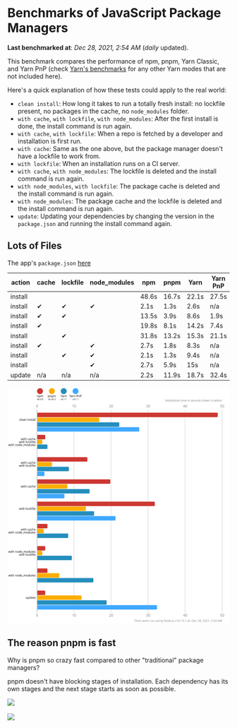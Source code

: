 # Benchmarks of JavaScript Package Managers

**Last benchmarked at**: _Dec 28, 2021, 2:54 AM_ (_daily_ updated).

This benchmark compares the performance of npm, pnpm, Yarn Classic, and Yarn PnP (check [Yarn's benchmarks](https://yarnpkg.com/benchmarks) for any other Yarn modes that are not included here).

Here's a quick explanation of how these tests could apply to the real world:

- `clean install`: How long it takes to run a totally fresh install: no lockfile present, no packages in the cache, no `node_modules` folder.
- `with cache`, `with lockfile`, `with node_modules`: After the first install is done, the install command is run again.
- `with cache`, `with lockfile`: When a repo is fetched by a developer and installation is first run.
- `with cache`: Same as the one above, but the package manager doesn't have a lockfile to work from.
- `with lockfile`: When an installation runs on a CI server.
- `with cache`, `with node_modules`: The lockfile is deleted and the install command is run again.
- `with node_modules`, `with lockfile`: The package cache is deleted and the install command is run again.
- `with node_modules`: The package cache and the lockfile is deleted and the install command is run again.
- `update`: Updating your dependencies by changing the version in the `package.json` and running the install command again.

## Lots of Files

The app's `package.json` [here](https://github.com/pnpm/pnpm.github.io/blob/main/benchmarks/fixtures/alotta-files/package.json)

| action  | cache | lockfile | node_modules| npm | pnpm | Yarn | Yarn PnP |
| ---     | ---   | ---      | ---         | --- | ---  | ---  | ---      |
| install |       |          |             | 48.6s | 16.7s | 22.1s | 27.5s |
| install | ✔     | ✔        | ✔           | 2.1s | 1.3s | 2.6s | n/a |
| install | ✔     | ✔        |             | 13.5s | 3.9s | 8.6s | 1.9s |
| install | ✔     |          |             | 19.8s | 8.1s | 14.2s | 7.4s |
| install |       | ✔        |             | 31.8s | 13.2s | 15.3s | 21.1s |
| install | ✔     |          | ✔           | 2.7s | 1.8s | 8.3s | n/a |
| install |       | ✔        | ✔           | 2.1s | 1.3s | 9.4s | n/a |
| install |       |          | ✔           | 2.7s | 5.9s | 15s | n/a |
| update  | n/a | n/a | n/a | 2.2s | 11.9s | 18.7s | 32.4s |

![Graph of the alotta-files results](../../static/img/benchmarks/alotta-files.svg)

## The reason pnpm is fast

Why is pnpm so crazy fast compared to other "traditional" package managers?

pnpm doesn't have blocking stages of installation. Each dependency has its own stages and the next stage starts as soon as possible.

![](/img/installation-stages-of-other-pms.png)

![](/img/installation-stages-of-pnpm.jpg)